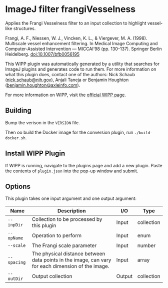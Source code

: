 # ImageJ filter frangiVesselness

Applies the Frangi Vesselness filter to an input collection to highlight 
vessel-like structures.

Frangi, A. F., Niessen, W. J., Vincken, K. L., & Viergever, M. A. (1998). 
Multiscale vessel enhancement filtering. In Medical Image Computing and 
Computer-Assisted Intervention — MICCAI’98 (pp. 130–137). Springer 
Berlin Heidelberg. [doi:10.1007/bfb0056195](https://doi.org/10.1007/bfb0056195)

This WIPP plugin was automatically generated by a utility that searches for
ImageJ plugins and generates code to run them. For more information on what this
plugin does, contact one of the authors: Nick Schaub (nick.schaub@nih.gov), 
Anjali Taneja or Benjamin Houghton (benjamin.houghton@axleinfo.com).

For more information on WIPP, visit the [official WIPP page](https://isg.nist.gov/deepzoomweb/software/wipp).

## Building

Bump the verison in the `VERSION` file.

Then oo build the Docker image for the conversion plugin, run
`./build-docker.sh`.

## Install WIPP Plugin

If WIPP is running, navigate to the plugins page and add a new plugin.
Paste the contents of `plugin.json` into the pop-up window and submit.

## Options

This plugin takes one input argument and one output argument:

| Name          | Description             | I/O    | Type   |
|---------------|-------------------------|--------|--------|
| `--inpDir` | Collection to be processed by this plugin | Input | collection |
| `--opName` | Operation to perform | Input | enum |
| `--scale` | The Frangi scale parameter | Input | number |
| `--spacing` | The physical distance between data points in the  image, can vary for each dimension of the image. | Input | array |
| `--outDir` | Output collection | Output | collection |

